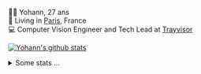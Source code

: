 <p>
  👨🏻 <bold>Yohann</bold>, 27 ans<br/>
  💼 Living in <a href="https://www.google.com/maps?q=paris">Paris</a>, France<br/>
  💻 Computer Vision Engineer and Tech Lead at <a href="https://trayvisor.com/">Trayvisor</a><br/>
</p>

<a href="https://github.com/anuraghazra/github-readme-stats"><img align="center" src="https://github-readme-stats-go94hl40s-yohann84l.vercel.app//api?username=yohann84L&show_icons=true&include_all_commits=true" alt="Yohann's github stats" /> </a>


<details>
  <summary>Some stats ...</summary><br/>
  

<!--START_SECTION:waka-->
![Code Time](http://img.shields.io/badge/Code%20Time-1%2C165%20hrs%2013%20mins-blue)

![Profile Views](http://img.shields.io/badge/Profile%20Views-0-blue)

**🐱 My GitHub Data** 

> 📦 440.9 kB Used in GitHub's Storage 
 > 
> 🏆 1,330 Contributions in the Year 2024
 > 
> 🚫 Not Opted to Hire
 > 
> 📜 26 Public Repositories 
 > 
> 🔑 21 Private Repositories 
 > 
**I'm an Early 🐤** 

```text
🌞 Morning                17970 commits       ████████░░░░░░░░░░░░░░░░░   30.68 % 
🌆 Daytime                33318 commits       ██████████████░░░░░░░░░░░   56.89 % 
🌃 Evening                7143 commits        ███░░░░░░░░░░░░░░░░░░░░░░   12.20 % 
🌙 Night                  133 commits         ░░░░░░░░░░░░░░░░░░░░░░░░░   00.23 % 
```
📅 **I'm Most Productive on Wednesday** 

```text
Monday                   11014 commits       █████░░░░░░░░░░░░░░░░░░░░   18.81 % 
Tuesday                  10935 commits       █████░░░░░░░░░░░░░░░░░░░░   18.67 % 
Wednesday                12386 commits       █████░░░░░░░░░░░░░░░░░░░░   21.15 % 
Thursday                 11822 commits       █████░░░░░░░░░░░░░░░░░░░░   20.19 % 
Friday                   11312 commits       █████░░░░░░░░░░░░░░░░░░░░   19.32 % 
Saturday                 383 commits         ░░░░░░░░░░░░░░░░░░░░░░░░░   00.65 % 
Sunday                   712 commits         ░░░░░░░░░░░░░░░░░░░░░░░░░   01.22 % 
```


📊 **This Week I Spent My Time On** 

```text
🕑︎ Time Zone: Europe/Paris

💬 Programming Languages: 
Python                   1 hr                ███████░░░░░░░░░░░░░░░░░░   27.26 % 
Markdown                 40 mins             █████░░░░░░░░░░░░░░░░░░░░   18.30 % 
JSON                     38 mins             ████░░░░░░░░░░░░░░░░░░░░░   17.54 % 
Other                    21 mins             ██░░░░░░░░░░░░░░░░░░░░░░░   09.86 % 
YAML                     15 mins             ██░░░░░░░░░░░░░░░░░░░░░░░   06.89 % 

🔥 Editors: 
VS Code                  3 hrs 41 mins       █████████████████████████   100.00 % 

💻 Operating System: 
Mac                      3 hrs 41 mins       █████████████████████████   100.00 % 
```

**I Mostly Code in Python** 

```text
Python                   27 repos            ██████████████░░░░░░░░░░░   56.25 % 
Jupyter Notebook         4 repos             ██░░░░░░░░░░░░░░░░░░░░░░░   08.33 % 
JavaScript               3 repos             ██░░░░░░░░░░░░░░░░░░░░░░░   06.25 % 
HTML                     2 repos             █░░░░░░░░░░░░░░░░░░░░░░░░   04.17 % 
Shell                    1 repo              █░░░░░░░░░░░░░░░░░░░░░░░░   02.08 % 
```




 Last Updated on 04/12/2024 00:44:04 UTC
<!--END_SECTION:waka-->
